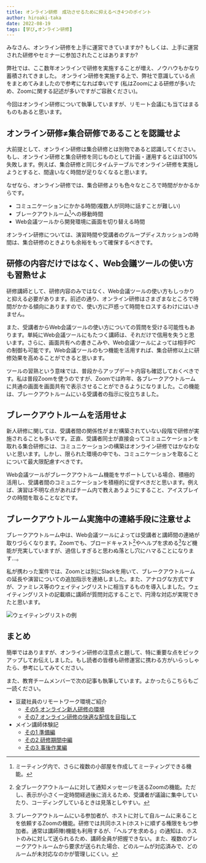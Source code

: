 ```yaml
---
title: オンライン研修　成功させるために抑えるべき4つのポイント
author: hiroaki-taka
date: 2022-08-19
tags: [学び,オンライン研修]
---
```


みなさん、オンライン研修を上手に運営できていますか? 
もしくは、上手に運営された研修やセミナーに参加されたことはありますか?

弊社では、ここ数年オンラインで研修を実施することが増え、ノウハウもかなり蓄積されてきました。
オンライン研修を実施する上で、弊社で意識している点をまとめてみましたので参考になれば幸いです
(私はZoomによる研修が多いため、Zoomに関する記述が多いですがご容赦ください)。

今回はオンライン研修について執筆していますが、リモート会議にも当てはまるものもあると思います。

## オンライン研修≠集合研修であることを認識せよ
大前提として、オンライン研修は集合研修とは別物であると認識してください。もし、オンライン研修と集合研修を同じものとして計画・運用するとほぼ100%失敗します。例えば、集合研修と同じタイムテーブルでオンライン研修を実施しようとすると、間違いなく時間が足りなくなると思います。

なぜなら、オンライン研修では、集合研修よりも色々なところで時間がかかるからです。

- コミュニケーションにかかる時間(複数人が同時に話すことが難しい)
- ブレークアウトルーム[^1]への移動時間
- Web会議ツールから開発環境に画面を切り替える時間

オンライン研修については、演習時間や受講者のグループディスカッションの時間は、集合研修のときよりも余裕をもって確保するべきです。

## 研修の内容だけではなく、Web会議ツールの使い方も習熟せよ
研修講師として、研修内容のみではなく、Web会議ツールの使い方もしっかりと抑える必要があります。前述の通り、オンライン研修はさまざまなところで時間がかかる傾向にありますので、使い方に戸惑って時間をロスするわけにはいきません。

また、受講者からWeb会議ツールの使い方についての質問を受ける可能性もあります。単純にWeb会議ツールにもたつく講師は、それだけで信用を失うと思います。さらに、画面共有への書きこみや、Web会議ツールによっては相手PCの制御も可能です。Web会議ツールのもつ機能を活用すれば、集合研修以上に研修効果を高めることができると思います。

ツールの習熟という意味では、普段からアップデート内容も確認しておくべきです。私は普段Zoomを使うのですが、Zoomでは昨年、各ブレークアウトルームに共通の画面を画面共有で表示させることができるようになりました。この機能は、ブレークアウトルームにいる受講者の指示に役立ちました。

## ブレークアウトルームを活用せよ
新人研修に関しては、受講者間の関係性がまだ構築されていない段階で研修が実施されることも多いです。正直、受講者同士が直接会ってコミュニケーションを取れる集合研修には、コミュニケーションの構築はオンライン研修ではかなわないと思います。しかし、限られた環境の中でも、コミュニケーションを取ることについて最大限配慮すべきです。

Web会議ツールがブレークアウトルーム機能をサポートしている場合、積極的活用し、受講者間のコミュニケーションを積極的に促すべきだと思います。例えば、演習は不明な点があればチーム内で教えあうようにすること、アイスブレイクの時間を取ることなどです。

## ブレークアウトルーム実施中の連絡手段に注意せよ
ブレークアウトルーム中は、Web会議ツールによっては受講者と講師間の連絡が取りづらくなります。Zoomでも、ブロードキャスト[^2]やヘルプを求める[^3]など機能が充実していますが、過信しすぎると思わぬ落とし穴にハマることになります…。

私が携わった案件では、Zoomとは別にSlackを用いて、ブレークアウトルームの延長や演習についての追加指示を連絡しました。また、アナログな方式ですが、ファミレス等のウェイティングリストに相当するものを導入しました。ウェイティングリストの記載順に講師が質問対応することで、円滑な対応が実現できたと思います。

![ウェイティングリストの例](/img/edu/online-lecture-tips_01.jpg)

## まとめ
簡単ではありますが、オンライン研修の注意点と題して、特に重要な点をピックアップしてお伝えしました。もし読者の皆様も研修運営に携わる方がいらっしゃたら、参考にしてみてください。

また、教育チームメンバーで次の記事も執筆しています。よかったらこちらもご一読ください。
- 豆蔵社員のリモートワーク環境ご紹介 
    - [その5 オンライン新人研修の環境](/blogs/2022/07/09/remote-env005/)
    - [その7 オンライン研修の快適な配信を目指して](/blogs/2022/08/10/remote-env007/)
- メイン講師体験記
    - [その1 準備編](/learning/main-teacher-experience_01/)
    - [その2 研修期間中編](/learning/main-teacher-experience_02/)
    - [その3 事後作業編](/learning/main-teacher-experience_03/)

[^1]:ミーティング内で、さらに複数の小部屋を作成してミーティングできる機能。
[^2]:全ブレークアウトルームに対して通知メッセージを送るZoomの機能。ただし、表示が小さく一定時間経過後に消えるため、受講者が議論に集中していたり、コーディングしているときは見落としやすい。
[^3]:ブレークアウトルームにいる参加者が、ホストに対して自ルームに来ることを依頼するZoomの機能。研修では共同ホスト(ホストに順ずる権限をもつ参加者。通常は講師陣)機能も利用するが、「ヘルプを求める」の通知は、ホストのみに対して送られるため、講師全員が把握できない。また、複数のブレークアウトルームから要求が送られた場合、どのルームが対応済みで、どのルームが未対応なのかが管理しにくい。